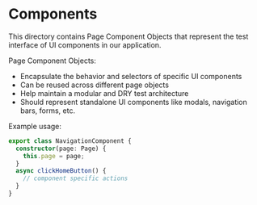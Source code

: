 # Components

This directory contains Page Component Objects that represent the test interface of UI components in our application.

Page Component Objects:
- Encapsulate the behavior and selectors of specific UI components
- Can be reused across different page objects
- Help maintain a modular and DRY test architecture
- Should represent standalone UI components like modals, navigation bars, forms, etc.

Example usage:

```typescript
export class NavigationComponent {
  constructor(page: Page) {
    this.page = page;
  }
  async clickHomeButton() {
    // component specific actions
  }
}
```
